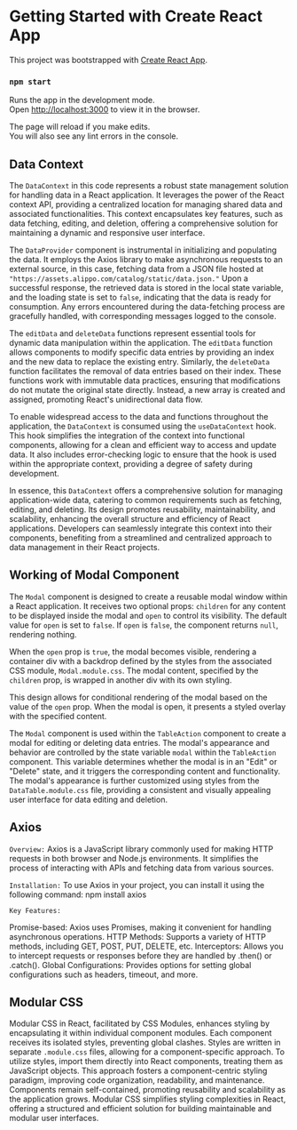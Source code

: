 # Getting Started with Create React App

This project was bootstrapped with [Create React App](https://github.com/facebook/create-react-app).


### `npm start`

Runs the app in the development mode.\
Open [http://localhost:3000](http://localhost:3000) to view it in the browser.

The page will reload if you make edits.\
You will also see any lint errors in the console.



## Data Context

The `DataContext` in this code represents a robust state management solution for handling data in a React application. It leverages the power of the React context API, providing a centralized location for managing shared data and associated functionalities. This context encapsulates key features, such as data fetching, editing, and deletion, offering a comprehensive solution for maintaining a dynamic and responsive user interface.

The `DataProvider` component is instrumental in initializing and populating the data. It employs the Axios library to make asynchronous requests to an external source, in this case, fetching data from a JSON file hosted at `"https://assets.alippo.com/catalog/static/data.json."` Upon a successful response, the retrieved data is stored in the local state variable, and the loading state is set to `false`, indicating that the data is ready for consumption. Any errors encountered during the data-fetching process are gracefully handled, with corresponding messages logged to the console.

The `editData` and `deleteData` functions represent essential tools for dynamic data manipulation within the application. The `editData` function allows components to modify specific data entries by providing an index and the new data to replace the existing entry. Similarly, the `deleteData` function facilitates the removal of data entries based on their index. These functions work with immutable data practices, ensuring that modifications do not mutate the original state directly. Instead, a new array is created and assigned, promoting React's unidirectional data flow.

To enable widespread access to the data and functions throughout the application, the `DataContext` is consumed using the `useDataContext` hook. This hook simplifies the integration of the context into functional components, allowing for a clean and efficient way to access and update data. It also includes error-checking logic to ensure that the hook is used within the appropriate context, providing a degree of safety during development.

In essence, this `DataContext` offers a comprehensive solution for managing application-wide data, catering to common requirements such as fetching, editing, and deleting. Its design promotes reusability, maintainability, and scalability, enhancing the overall structure and efficiency of React applications. Developers can seamlessly integrate this context into their components, benefiting from a streamlined and centralized approach to data management in their React projects.

## Working of Modal Component

The `Modal` component is designed to create a reusable modal window within a React application. It receives two optional props: `children` for any content to be displayed inside the modal and `open` to control its visibility. The default value for `open` is set to `false`. If `open` is `false`, the component returns `null`, rendering nothing.

When the `open` prop is `true`, the modal becomes visible, rendering a container div with a backdrop defined by the styles from the associated CSS module, `Modal.module.css`. The modal content, specified by the `children` prop, is wrapped in another div with its own styling.

This design allows for conditional rendering of the modal based on the value of the `open` prop. When the modal is open, it presents a styled overlay with the specified content.

The `Modal` component is used within the `TableAction` component to create a modal for editing or deleting data entries. The modal's appearance and behavior are controlled by the state variable `modal` within the `TableAction` component. This variable determines whether the modal is in an "Edit" or "Delete" state, and it triggers the corresponding content and functionality. The modal's appearance is further customized using styles from the `DataTable.module.css` file, providing a consistent and visually appealing user interface for data editing and deletion.

## Axios

`Overview:`
Axios is a JavaScript library commonly used for making HTTP requests in both browser and Node.js environments. It simplifies the process of interacting with APIs and fetching data from various sources.

`Installation:`
To use Axios in your project, you can install it using the following command:
npm install axios

`Key Features:`

Promise-based: Axios uses Promises, making it convenient for handling asynchronous operations.
HTTP Methods: Supports a variety of HTTP methods, including GET, POST, PUT, DELETE, etc.
Interceptors: Allows you to intercept requests or responses before they are handled by .then() or .catch().
Global Configurations: Provides options for setting global configurations such as headers, timeout, and more.


## Modular CSS

Modular CSS in React, facilitated by CSS Modules, enhances styling by encapsulating it within individual component modules. Each component receives its isolated styles, preventing global clashes. Styles are written in separate `.module.css` files, allowing for a component-specific approach. To utilize styles, import them directly into React components, treating them as JavaScript objects. This approach fosters a component-centric styling paradigm, improving code organization, readability, and maintenance. Components remain self-contained, promoting reusability and scalability as the application grows. Modular CSS simplifies styling complexities in React, offering a structured and efficient solution for building maintainable and modular user interfaces.


